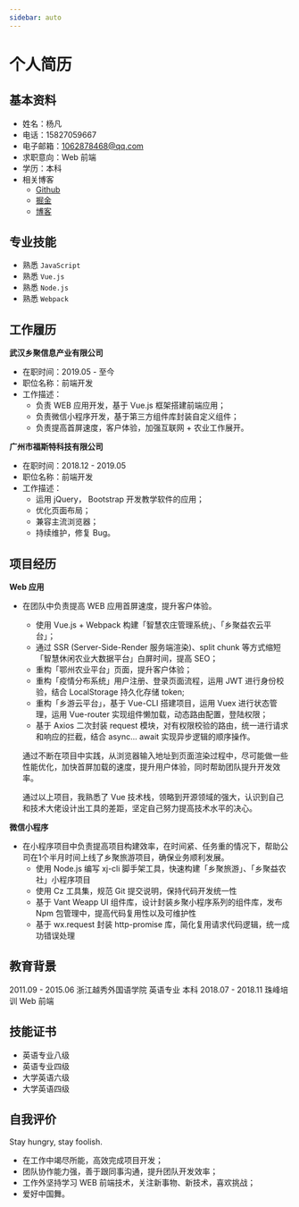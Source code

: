 ```yaml
---
sidebar: auto
---
```


# 个人简历

## 基本资料
- 姓名：杨凡
- 电话：15827059667
- 电子邮箱：1062878468@qq.com
- 求职意向：Web 前端
- 学历：本科
- 相关博客
    - [Github](https://github.com/StellaYangF)
    - [掘金](https://juejin.im/user/5d6dc0dbf265da03951a0f1c)
    - [博客](https://stellayangf.github.io/stella/)

## 专业技能
- 熟悉 `JavaScript`
- 熟悉 `Vue.js`
- 熟悉 `Node.js`
- 熟悉 `Webpack`

## 工作履历

**武汉乡聚信息产业有限公司**
- 在职时间：2019.05 - 至今
- 职位名称：前端开发
- 工作描述：
    - 负责 WEB 应用开发，基于 Vue.js 框架搭建前端应用；
    - 负责微信小程序开发，基于第三方组件库封装自定义组件；
    - 负责提高首屏速度，客户体验，加强互联网 + 农业工作展开。

**广州市福斯特科技有限公司**
- 在职时间：2018.12 - 2019.05
- 职位名称：前端开发
- 工作描述：
    - 运用 jQuery， Bootstrap 开发教学软件的应用；
    - 优化页面布局；
    - 兼容主流浏览器；
    - 持续维护，修复 Bug。

## 项目经历

**Web 应用**
- 在团队中负责提高 WEB 应用首屏速度，提升客户体验。
  - 使用 Vue.js + Webpack 构建「智慧农庄管理系统」、「乡聚益农云平台」；
  - 通过 SSR (Server-Side-Render 服务端渲染)、split chunk 等方式缩短「智慧休闲农业大数据平台」白屏时间，提高 SEO；
  - 重构「鄂州农业平台」页面，提升客户体验；
  - 重构「疫情分布系统」用户注册、登录页面流程，运用 JWT 进行身份校验，结合 LocalStorage 持久化存储 token;
  - 重构「乡游云平台」，基于 Vue-CLI 搭建项目，运用 Vuex 进行状态管理，运用 Vue-router 实现组件懒加载，动态路由配置，登陆权限；
  - 基于 Axios 二次封装 request 模块，对有权限校验的路由，统一进行请求和响应的拦截，结合 async... await 实现异步逻辑的顺序操作。

  通过不断在项目中实践，从浏览器输入地址到页面渲染过程中，尽可能做一些性能优化，加快首屏加载的速度，提升用户体验，同时帮助团队提升开发效率。

  通过以上项目，我熟悉了 Vue 技术栈，领略到开源领域的强大，认识到自己和技术大佬设计出工具的差距，坚定自己努力提高技术水平的决心。

**微信小程序**
- 在小程序项目中负责提高项目构建效率，在时间紧、任务重的情况下，帮助公司在1个半月时间上线了乡聚旅游项目，确保业务顺利发展。
    - 使用 Node.js 编写 xj-cli 脚手架工具，快速构建「乡聚旅游」、「乡聚益农社」小程序项目
    - 使用 Cz 工具集，规范 Git 提交说明，保持代码开发统一性
    - 基于 Vant Weapp UI 组件库，设计封装乡聚小程序系列的组件库，发布 Npm 包管理中，提高代码复用性以及可维护性
    - 基于 wx.request 封装 http-promise 库，简化复用请求代码逻辑，统一成功错误处理
   
## 教育背景
2011.09 - 2015.06 浙江越秀外国语学院  英语专业 本科
2018.07 - 2018.11 珠峰培训          Web 前端

## 技能证书
- 英语专业八级
- 英语专业四级
- 大学英语六级
- 大学英语四级

## 自我评价
Stay hungry, stay foolish.

- 在工作中竭尽所能，高效完成项目开发；
- 团队协作能力强，善于跟同事沟通，提升团队开发效率；
- 工作外坚持学习 WEB 前端技术，关注新事物、新技术，喜欢挑战；
- 爱好中国舞。